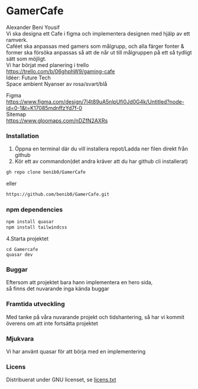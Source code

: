 # GamerCafe
Alexander Beni Yousif  
Vi ska designa ett Cafe i figma och implementera designen med hjälp av ett ramverk.  
Caféet ska anpassas med gamers som målgrupp, och alla färger fonter & former ska försöka anpassas så att de når ut till målgruppen på ett så tydligt sätt som möjligt.  
Vi har börjat med planering i trello  
https://trello.com/b/06ghphW9/gaming-cafe  
Idéer:
Future Tech  
Space ambient
Nyanser av rosa/svart/blå

Figma  
https://www.figma.com/design/7l4t89uA5nlpUfi0Jd0G4k/Untitled?node-id=0-1&t=K17085mdnffzYd7f-0  
Sitemap  
https://www.gloomaps.com/nDZfN2AXRs
### Installation
1. Öppna en terminal där du vill installera repot/Ladda ner filen direkt från github
2. Kör ett av commandon(det andra kräver att du har github cli installerat)
```bash
gh repo clone benib0/GamerCafe
```
eller
```bash
https://github.com/benib0/GamerCafe.git
```
### npm dependencies
```bash
npm install quasar
npm install tailwindcss
```
4.Starta projektet
```
cd Gamercafe
quasar dev
```
### Buggar
Eftersom att projektet bara hann implementera en hero sida,  
så finns det nuvarande inga kända buggar

### Framtida utveckling
Med tanke på våra nuvarande projekt och tidshantering, så har vi kommit överens om att inte fortsätta projektet

### Mjukvara
Vi har använt quasar för att börja med en implementering
### Licens
Distribuerat under GNU licenset, se [licens.txt](https://github.com/benib0/GamerCafe/blob/main/licens.txt)




